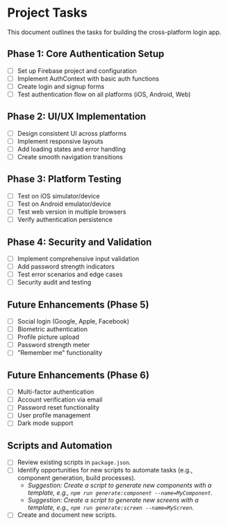 # Project Tasks

This document outlines the tasks for building the cross-platform login app.

## Phase 1: Core Authentication Setup

- [ ] Set up Firebase project and configuration
- [ ] Implement AuthContext with basic auth functions
- [ ] Create login and signup forms
- [ ] Test authentication flow on all platforms (iOS, Android, Web)

## Phase 2: UI/UX Implementation

- [ ] Design consistent UI across platforms
- [ ] Implement responsive layouts
- [ ] Add loading states and error handling
- [ ] Create smooth navigation transitions

## Phase 3: Platform Testing

- [ ] Test on iOS simulator/device
- [ ] Test on Android emulator/device
- [ ] Test web version in multiple browsers
- [ ] Verify authentication persistence

## Phase 4: Security and Validation

- [ ] Implement comprehensive input validation
- [ ] Add password strength indicators
- [ ] Test error scenarios and edge cases
- [ ] Security audit and testing

## Future Enhancements (Phase 5)

- [ ] Social login (Google, Apple, Facebook)
- [ ] Biometric authentication
- [ ] Profile picture upload
- [ ] Password strength meter
- [ ] "Remember me" functionality

## Future Enhancements (Phase 6)

- [ ] Multi-factor authentication
- [ ] Account verification via email
- [ ] Password reset functionality
- [ ] User profile management
- [ ] Dark mode support

## Scripts and Automation

- [ ] Review existing scripts in `package.json`.
- [ ] Identify opportunities for new scripts to automate tasks (e.g., component generation, build processes).
  - *Suggestion: Create a script to generate new components with a template, e.g., `npm run generate:component --name=MyComponent`.*
  - *Suggestion: Create a script to generate new screens with a template, e.g., `npm run generate:screen --name=MyScreen`.*
- [ ] Create and document new scripts.
